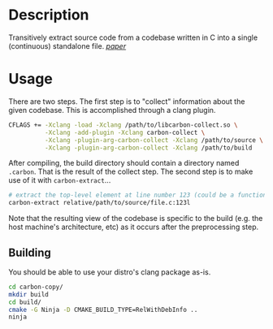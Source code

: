 # Description
Transitively extract source code from a codebase written in C into a single (continuous) standalone file. _[paper](https://people.csail.mit.edu/stelios/papers/codecarboncopy.pdf)_

# Usage
There are two steps. The first step is to "collect" information about the given codebase. This is accomplished through a clang plugin.

```bash
CFLAGS += -Xclang -load -Xclang /path/to/libcarbon-collect.so \
          -Xclang -add-plugin -Xclang carbon-collect \
          -Xclang -plugin-arg-carbon-collect -Xclang /path/to/source \
          -Xclang -plugin-arg-carbon-collect -Xclang /path/to/build
```
After compiling, the build directory should contain a directory named `.carbon`. That is the result of the collect step. The second step is to make use of it with `carbon-extract`...
```bash
# extract the top-level element at line number 123 (could be a function, or struct, or typedef, etc.)
carbon-extract relative/path/to/source/file.c:123l
```
Note that the resulting view of the codebase is specific to the build (e.g. the host machine's architecture, etc) as it occurs after the preprocessing step.

## Building
You should be able to use your distro's clang package as-is.
```bash
cd carbon-copy/
mkdir build
cd build/
cmake -G Ninja -D CMAKE_BUILD_TYPE=RelWithDebInfo ..
ninja
```
